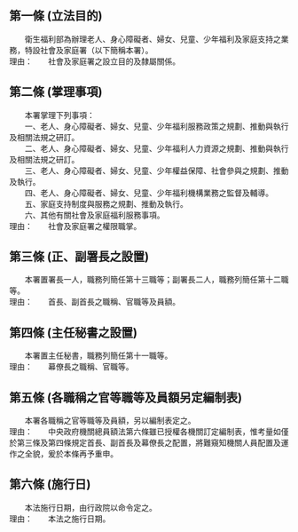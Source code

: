 第一條 (立法目的)
-----------------
　　衛生福利部為辦理老人、身心障礙者、婦女、兒童、少年福利及家庭支持之業務，特設社會及家庭署（以下簡稱本署）。  
理由：　　社會及家庭署之設立目的及隸屬關係。

第二條 (掌理事項)
-----------------
　　本署掌理下列事項：  
　　一、老人、身心障礙者、婦女、兒童、少年福利服務政策之規劃、推動與執行及相關法規之研訂。  
　　二、老人、身心障礙者、婦女、兒童、少年福利人力資源之規劃、推動與執行及相關法規之研訂。  
　　三、老人、身心障礙者、婦女、兒童、少年權益保障、社會參與之規劃、推動及執行。  
　　四、老人、身心障礙者、婦女、兒童、少年福利機構業務之監督及輔導。  
　　五、家庭支持制度與服務之規劃、推動及執行。  
　　六、其他有關社會及家庭福利服務事項。  
理由：　　社會及家庭署之權限職掌。

第三條 (正、副署長之設置)
-------------------------
　　本署置署長一人，職務列簡任第十三職等；副署長二人，職務列簡任第十二職等。  
理由：　　首長、副首長之職稱、官職等及員額。

第四條 (主任秘書之設置)
-----------------------
　　本署置主任秘書，職務列簡任第十一職等。  
理由：　　幕僚長之職稱、官職等。

第五條 (各職稱之官等職等及員額另定編制表)
-----------------------------------------
　　本署各職稱之官等職等及員額，另以編制表定之。  
理由：　　中央政府機關總員額法第六條雖已授權各機關訂定編制表，惟考量如僅於第三條及第四條規定首長、副首長及幕僚長之配置，將難窺知機關人員配置及運作之全貌，爰於本條再予重申。

第六條 (施行日)
---------------
　　本法施行日期，由行政院以命令定之。  
理由：　　本法之施行日期。
